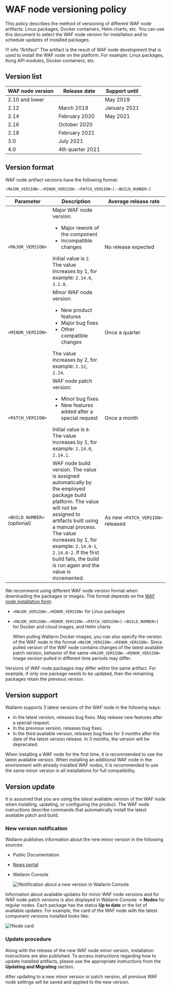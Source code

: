 # WAF node versioning policy

This policy describes the method of versioning of different WAF node artifacts: Linux packages, Docker containers, Helm charts, etc. You can use this document to select the WAF node version for installation and to schedule updates of installed packages.

!!! info "Artifact"
    The artifact is the result of WAF node development that is used to install the WAF node on the platform. For example: Linux packages, Kong API modules, Docker containers, etc.

## Version list

| WAF node version | Release date   | Support until |
|------------------|----------------|---------------|
| 2.10 and lower   |                | May 2019      |
| 2.12             | March 2019     | January 2021  |
| 2.14             | February 2020  | May 2021      |
| 2.16             | October 2020   |               |
| 2.18             | February 2021  |               |
| 3.0              | July 2021      |               |
| 4.0              |4th quarter 2021|               |

## Version format

WAF node artifact versions have the following format:

```bash
<MAJOR_VERSION>.<MINOR_VERSION>.<PATCH_VERSION>[-<BUILD_NUMBER>]
```

| Parameter                | Description                                                                                                                                                                                                                                                                                                         | Average release rate          |
|--------------------------------|------------------------------------------------------------------------------------------------------------------------------------------------------------------------------------------------------------------------------------------------------------------------------------------------------------------|--------------------------------------|
| `<MAJOR_VERSION>`              | Major WAF node version:<ul><li>Major rework of the component</li><li>Incompatible changes</li></ul>Initial value is `2`. The value increases by 1, for example: `2.14.0`, `3.1.0`.                                                                                                                    | No release expected              |
| `<MINOR_VERSION>`              | Minor WAF node version:<ul><li>New product features</li><li>Major bug fixes</li><li>Other compatible changes</li></ul>The value increases by 2, for example: `2.12`, `2.14`.                                                                                                             | Once a quarter                         |
| `<PATCH_VERSION>`              | WAF node patch version:<ul><li>Minor bug fixes</li><li>New features added after a special request</li></ul>Initial value is `0`. The value increases by 1, for example: `2.14.0`, `2.14.1`.                                                                                                                                     | Once a month                        |
| `<BUILD_NUMBER>` (optional) | WAF node build version. The value is assigned automatically by the employed package build platform. The value will not be assigned to artifacts built using a manual process.<br />The value increases by 1, for example: `2.14.0-1`, `2.14.0-2`. If the first build fails, the build is run again and the value is incremented. | As new `<PATCH_VERSION>` released |

We recommend using different WAF node version format when downloading the packages or images. The format depends on the [WAF node installation form](../admin-en/supported-platforms.md):

* `<MAJOR_VERSION>.<MINOR_VERSION>` for Linux packages
* `<MAJOR_VERSION>.<MINOR_VERSION>.<PATCH_VERSION>[-<BUILD_NUMBER>]` for Docker and cloud images, and Helm charts

    When pulling Wallarm Docker images, you can also specify the version of the WAF node in the format `<MAJOR_VERSION>.<MINOR_VERSION>`. Since pulled version of the WAF node contains changes of the latest available patch version, behavior of the same `<MAJOR_VERSION>.<MINOR_VERSION>` image version pulled in different time periods may differ.

Versions of WAF node packages may differ within the same artifact. For example, if only one package needs to be updated, then the remaining packages retain the previous version.

## Version support

Wallarm supports 3 latest versions of the WAF node in the following ways:

* In the latest version, releases bug fixes. May release new features after a special request.
* In the previous version, releases bug fixes.
* In the third available version, releases bug fixes for 3 months after the date of the latest version release. In 3 months, the version will be deprecated.

When installing a WAF node for the first time, it is recommended to use the latest available version. When installing an additional WAF node in the environment with already installed WAF nodes, it is recommended to use the same minor version in all installations for full compatibility.

## Version update

It is assumed that you are using the latest available version of the WAF node when installing, updating, or configuring the product. The WAF node instructions describe commands that automatically install the latest available patch and build.

### New version notification

Wallarm publishes information about the new minor version in the following sources:

* Public Documentation
* [News portal](https://changelog.wallarm.com/)
* Wallarm Console

    ![!Notification about a new version in Wallarm Console](../images/updating-migrating/wallarm-console-new-version-notification.png)

Information about available updates for minor WAF node versions and for WAF node patch versions is also displayed in Wallarm Console → **Nodes** for regular nodes. Each package has the status **Up to date** or the list of available updates. For example, the card of the WAF node with the latest component versions installed looks like:

![!Node card](../images/user-guides/nodes/view-regular-node-comp-vers.png)

### Update procedure

Along with the release of the new WAF node minor version, installation instructions are also published. To access instructions regarding how to update installed artifacts, please use the appropriate instructions from the **Updating and Migrating** section.

After updating to a new minor version or patch version, all previous WAF node settings will be saved and applied to the new version.
